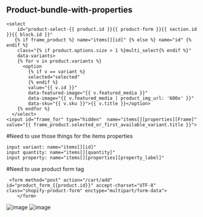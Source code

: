 ## Product-bundle-with-properties

```
<select
    id="product-select-{{ product.id }}{{ product-form }}{{ section.id }}{{ block.id }}"
   {% if frame_product %} name="items[][id]" {% else %} name="id" {% endif %}        
    class="{% if product.options.size > 1 %}multi_select{% endif %}"
    data-variants>
    {% for v in product.variants %}
      <option
        {% if v == variant %}
        selected="selected"
        {% endif %}
        value="{{ v.id }}"
        data-featured-image="{{ v.featured_media }}"
        data-image="{{ v.featured_media | product_img_url: '600x' }}"
        data-sku="{{ v.sku }}">{{ v.title }}</option>
    {% endfor %}
  </select>
<input id="frame_for" type="hidden"  name="items[][properties][Frame]" value="{{ frame_product.selected_or_first_available_variant.title }}">
```
#Need to use those things for the items properties 
```
input variant: name="items[][id]"
input quantity: name="items[][quantity]"
input property: name="items[][properties][property_label]"
```

#Need to use product form tag 
```
 <form method="post" action="/cart/add" id="product_form_{{product.id}}" accept-charset="UTF-8" class="shopify-product-form" enctype="multipart/form-data">
    </form>
```

![image](https://github.com/user-attachments/assets/56fb0164-1b36-4383-bd21-d3f2b1a400c7)
![image](https://github.com/user-attachments/assets/af350f56-ff76-4bec-a77f-810f86df544b)
